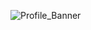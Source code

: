
![Profile_Banner](https://github.com/dayeya/dayeya/assets/129618322/42a8ae4f-4cf1-4441-b685-c2bf2a48e27c)
